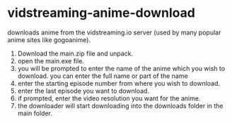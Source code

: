 # vidstreaming-anime-download

downloads anime from the vidstreaming.io server (used by many popular anime sites like gogoanime).

1. Download the main.zip file and unpack.
2. open the main.exe file.
3. you will be prompted to enter the name of the anime which you wish to download. you can enter the full name or part of the name
4. enter the starting episode number from where you wish to download.
5. enter the last episode you want to download.
6. if prompted, enter the video resolution you want for the anime.
7. the downloader will start downloading into the downloads folder in the main folder.
